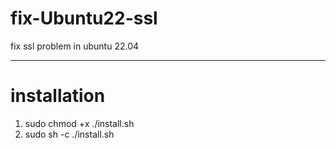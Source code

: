 # fix-Ubuntu22-ssl

fix ssl problem in ubuntu 22.04

---
# installation
1. sudo chmod +x ./install.sh
2. sudo sh -c ./install.sh
